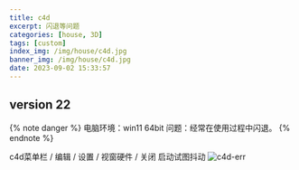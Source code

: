 ```yaml
---
title: c4d
excerpt: 闪退等问题
categories: [house, 3D]
tags: [custom]
index_img: /img/house/c4d.jpg
banner_img: /img/house/c4d.jpg
date: 2023-09-02 15:33:57
---
```


## version 22
{% note danger %}
电脑环境：win11 64bit
问题：经常在使用过程中闪退。
{% endnote %}

c4d菜单栏 / 编辑 / 设置 / 视窗硬件 / 关闭 启动试图抖动
![c4d-err](/img/house/c4d-err.png)